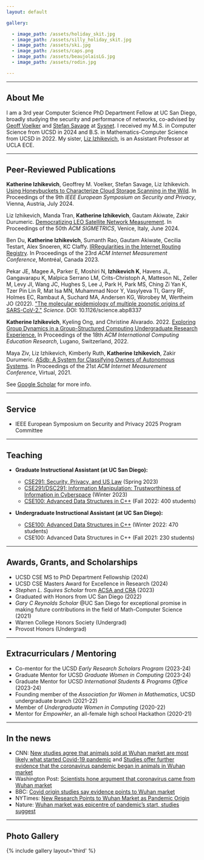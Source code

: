 ```yaml
---
layout: default

gallery:

  - image_path: /assets/holiday_skit.jpg
  - image_path: /assets/silly_holiday_skit.jpg
  - image_path: /assets/ski.jpg
  - image_path: /assets/caps.png
  - image_path: /assets/beaujolaisLG.jpg
  - image_path: /assets/rodin.jpg

---
```


* * *
## About Me

I am a 3rd year Computer Science PhD Department Fellow at UC San Diego, broadly studying the security and performance of networks, co-advised by [Geoff Voelker](https://cseweb.ucsd.edu/~voelker/) and [Stefan Savage](https://cseweb.ucsd.edu/~savage/) at [Sysnet](https://www.sysnet.ucsd.edu/sysnet/). I received my M.S. in Computer Science from UCSD in 2024 and B.S. in Mathematics-Computer Science from UCSD in 2022. My sister, [Liz Izhikevich](https://lizizhikevich.github.io/), is an Assistant Professor at UCLA ECE.
* * *
## Peer-Reviewed Publications

**Katherine Izhikevich**, Geoffrey M. Voelker, Stefan Savage, Liz Izhikevich. [Using Honeybuckets to Characterize Cloud Storage Scanning in the Wild](/assets/papers/Honeybuckets.pdf).  In Proceedings of the 9th _IEEE European Symposium on Security and Privacy_, Vienna, Austria, July 2024.

Liz Izhikevich, Manda Tran, **Katherine Izhikevich**, Gautam Akiwate, Zakir Durumeric. [Democratizing LEO Satellite Network Measurement](/assets/papers/finalLEO_HitchHiking.pdf). In Proceedings of the 50th _ACM SIGMETRICS_, Venice, Italy, June 2024.

Ben Du, **Katherine Izhikevich**, Sumanth Rao, Gautam Akiwate, Cecilia Testart, Alex Snoeren, KC Claffy. [IRRegularities in the Internet Routing Registry](/assets/papers/Suspicious_IRR_Records_Final.pdf). In Proceedings of the 23rd _ACM Internet Measurement Conference_, Montréal, Canada 2023.

Pekar JE, Magee A, Parker E, Moshiri N, **Izhikevich K**, Havens JL, Gangavarapu K, Malpica Serrano LM, Crits-Christoph A, Matteson NL, Zeller M, Levy JI, Wang JC, Hughes S, Lee J, Park H, Park MS, Ching Zi Yan K, Tzer Pin Lin R, Mat Isa MN, Muhammad Noor Y, Vasylyeva TI, Garry RF, Holmes EC, Rambaut A, Suchard MA, Andersen KG, Worobey M, Wertheim JO (2022). ["The molecular epidemiology of multiple zoonotic origins of SARS-CoV-2."](https://www.science.org/doi/10.1126/science.abp8337) *Science*. DOI: 10.1126/science.abp8337

**Katherine Izhikevich**, Kyeling Ong, and Christine Alvarado. 2022. [Exploring Group Dynamics in a Group-Structured Computing Undergraduate Research Experience.](/assets/papers/groupdynamicsicer2022.pdf) In Proceedings of the 18th _ACM International Computing Education Research_, Lugano, Switzerland, 2022.

Maya Ziv, Liz Izhikevich, Kimberly Ruth, **Katherine Izhikevich**, Zakir Durumeric. [ASdb: A System for Classifying Owners of Autonomous Systems](/assets/papers/finalASdb.pdf). In Proceedings of the 21st _ACM Internet Measurement Conference_, Virtual, 2021.

See [Google Scholar](https://scholar.google.com/citations?hl=en&user=SpNMl4kAAAAJ) for more info.

* * *
## Service
- IEEE European Symposium on Security and Privacy 2025 Program Committee
  
* * *
## Teaching

- **Graduate Instructional Assistant (at UC San Diego):**
    - [CSE291: Security, Privacy, and US Law](https://cseweb.ucsd.edu//classes/sp23/cse291-b/) (Spring 2023)
    - [CSE291/DSC291: Information Manipulation: Trustworthiness of Information in Cyberspace](https://cseweb.ucsd.edu/~savage/cse291-wi23/index.html) (Winter 2023)
    - [CSE100: Advanced Data Structures in C++](https://cseweb.ucsd.edu/classes/fa22/cse100R-a/) (Fall 2022: 400 students)
 
- **Undergraduate Instructional Assistant (at UC San Diego):**
    - [CSE100: Advanced Data Structures in C++](https://cseweb.ucsd.edu/classes/wi22/cse100-a/) (Winter 2022: 470 students)
    - CSE100: Advanced Data Structures in C++ (Fall 2021: 230 students)

* * *
## Awards, Grants, and Scholarships
* UCSD CSE MS to PhD Department Fellowship (2024)
* UCSD CSE Masters Award for Excellence in Research (2024)
* *Stephen L. Squires Scholar* from [ACSA and CRA](https://cra.org/cra-wp/scholarships-and-awards/scholarships/swsis/#SWSIS-Award-Recipients) (2023)
* Graduated with Honors from UC San Diego (2022)
*	*Gary C Reynolds Scholar* @UC San Diego for exceptional promise in making future contributions in the field of Math-Computer Science (2021)
*	Warren College Honors Society (Undergrad)
*	Provost Honors (Undergrad)

* * *

## Extracurriculars / Mentoring

* Co-mentor for the UCSD *Early Research Scholars Program* (2023-24)
* Graduate Mentor for UCSD *Graduate Women in Computing* (2023-24)
* Graduate Mentor for UCSD *International Students & Programs Office* (2023-24)
* Founding member of the *Association for Women in Mathematics*, UCSD undergraduate branch (2021-22)
*	Member of *Undergraduate Women in Computing* (2020-22)
* Mentor for *EmpowHer*, an all-female high school Hackathon (2020-21)

* * * 
## In the news

* CNN: [New studies agree that animals sold at Wuhan market are most likely what started Covid-19 pandemic](https://www.cnn.com/2022/07/26/health/wuhan-market-covid-19/index.html) and [Studies offer further evidence that the coronavirus pandemic began in animals in Wuhan market](https://www.cnn.com/2022/02/26/health/coronavirus-origins-studies/index.html)
* Washington Post: [Scientists hone argument that coronavirus came from Wuhan market](https://www.washingtonpost.com/science/2022/07/26/coronavirus-origin-wuhan-market/)
* BBC: [Covid origin studies say evidence points to Wuhan market](https://www.bbc.com/news/science-environment-62307383)
* NYTimes: [New Research Points to Wuhan Market as Pandemic Origin](https://www.nytimes.com/interactive/2022/02/26/science/covid-virus-wuhan-origins.html)
* Nature: [Wuhan market was epicentre of pandemic’s start, studies suggest](https://www.nature.com/articles/d41586-022-00584-8)


* * *
## Photo Gallery
{% include gallery layout='third' %}
